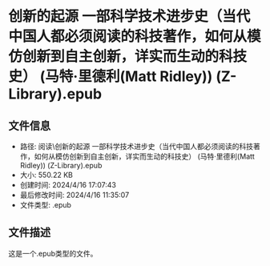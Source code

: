 ﻿# 创新的起源 一部科学技术进步史（当代中国人都必须阅读的科技著作，如何从模仿创新到自主创新，详实而生动的科技史） (马特·里德利(Matt Ridley)) (Z-Library).epub

## 文件信息
- 路径: 阅读\创新的起源 一部科学技术进步史（当代中国人都必须阅读的科技著作，如何从模仿创新到自主创新，详实而生动的科技史） (马特·里德利(Matt Ridley)) (Z-Library).epub
- 大小: 550.22 KB
- 创建时间: 2024/4/16 17:07:43
- 最后修改时间: 2024/4/16 11:35:07
- 文件类型: .epub

## 文件描述
这是一个.epub类型的文件。

